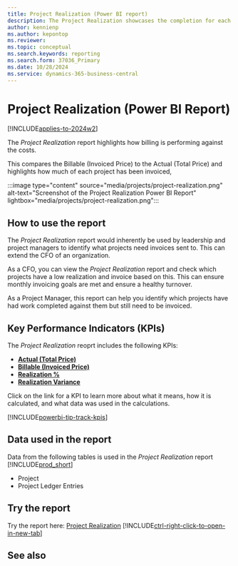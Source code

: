 ```yaml
---
title: Project Realization (Power BI report)
description: The Project Realization showcases the completion for each project.
author: kennienp
ms.author: kepontop
ms.reviewer: 
ms.topic: conceptual
ms.search.keywords: reporting
ms.search.form: 37036_Primary
ms.date: 10/28/2024
ms.service: dynamics-365-business-central
---
```


# Project Realization (Power BI Report)
[!INCLUDE[applies-to-2024w2](includes/applies-to-2024w2.md)]

The *Project Realization* report highlights how billing is performing against the costs.

This compares the Billable (Invoiced Price) to the Actual (Total Price) and highlights how much of each project has been invoiced,

:::image type="content" source="media/projects/project-realization.png" alt-text="Screenshot of the Project Realization Power BI Report" lightbox="media/projects/project-realization.png":::
## How to use the report
The *Project Realization* report would inherently be used by leadership and project managers to identify what projects need invoices sent to. This can extend the CFO of an organization.

As a CFO, you can view the *Project Realization* report and check which projects have a low realization and invoice based on this. This can ensure monthly invoicing goals are met and ensure a healthy turnover.

As a Project Manager, this report can help you identify which projects have had work completed against them but still need to be invoiced. 

## Key Performance Indicators (KPIs)
The *Project Realization* reoprt includes the following KPIs:
- [**Actual (Total Price)**](projects-powerbi-kpis.md#actual-total-price)
- [**Billable (Invoiced Price)**](projects-powerbi-kpis.md#billable-invoiced-price)
- [**Realization %**](projects-powerbi-kpis.md#realization-)
- [**Realization Variance**](projects-powerbi-kpis.md#realization-variance)


Click on the link for a KPI to learn more about what it means, how it is calculated, and what data was used in the calculations. 

[!INCLUDE[powerbi-tip-track-kpis](includes/powerbi-tip-track-kpis.md)]

## Data used in the report
Data from the following tables is used in the *Project Realization* report [!INCLUDE[prod_short](includes/prod_short.md)]
- Project
- Project Ledger Entries

## Try the report
Try the report here: [Project Realization](https://businesscentral.dynamics.com?page=37036)
[!INCLUDE[ctrl-right-click-to-open-in-new-tab](includes/ctrl-right-click-to-open-in-new-tab.md)]

## See also
